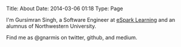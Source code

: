 Title: About
Date: 2014-03-06 01:18
Type: Page

I'm Gursimran Singh, a Software Engineer at
[eSpark Learning](http://esparklearning.com) and an alumnus of
Northwestern University.

Find me as @gnarmis on twitter, github, and medium.

